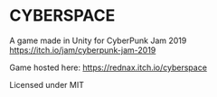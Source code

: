# CYBERSPACE

A game made in Unity for CyberPunk Jam 2019 https://itch.io/jam/cyberpunk-jam-2019

Game hosted here: https://rednax.itch.io/cyberspace

Licensed under MIT
